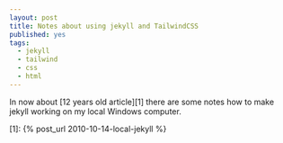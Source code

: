 ```yaml
---
layout: post
title: Notes about using jekyll and TailwindCSS
published: yes
tags:
  - jekyll
  - tailwind
  - css
  - html
---
```

In now about [12 years old article][1] there are some notes how to make jekyll working on my local Windows computer.



[1]: {% post_url 2010-10-14-local-jekyll %}
